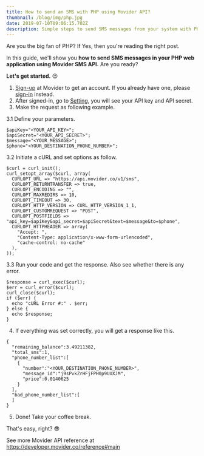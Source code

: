 ```yaml
---
title: How to send an SMS with PHP using Movider API?
thumbnail: /blog/img/php.jpg
date: 2019-07-10T09:06:15.702Z
description: Simple steps to send SMS messages from your system with PHP using Movider API.
---
```

Are you the big fan of PHP? If Yes, then you're reading the right post. 

In this guide, we'll show you **how to send SMS messages in your PHP web application using Movider SMS API.** Are you ready? 

**Let's get started.** 😉

1. [Sign-up](https://dashboard.movider.co/sign-up) at Movider to get an account. If you already have one, please [sign-in](https://dashboard.movider.co/sign-in) instead.
2. After signed-in, go to [Setting](https://dashboard.movider.co/setting), you will see your API key and API secret.
3. Make the request as following example.

3.1 Define your parameters.

```
$apiKey="<YOUR_API_KEY>";
$apiSecret="<YOUR_API_SECRET>";
$message="<YOUR_MESSAGE>";
$phone="<YOUR_DESTINATION_PHONE_NUMBER>";
```

3.2 Initiate a cURL and set options as follow.

```
$curl = curl_init();
curl_setopt_array($curl, array(
  CURLOPT_URL => "https://api.movider.co/v1/sms",
  CURLOPT_RETURNTRANSFER => true,
  CURLOPT_ENCODING => "",
  CURLOPT_MAXREDIRS => 10,
  CURLOPT_TIMEOUT => 30,
  CURLOPT_HTTP_VERSION => CURL_HTTP_VERSION_1_1,
  CURLOPT_CUSTOMREQUEST => "POST",
  CURLOPT_POSTFIELDS => "api_key=$apiKey&api_secret=$apiSecret&text=$message&to=$phone",
  CURLOPT_HTTPHEADER => array(
    "Accept: ",
    "Content-Type: application/x-www-form-urlencoded",
    "cache-control: no-cache"
  ),
));
```

3.3 Run your code and get the response. Also see whether there is any error.

```
$response = curl_exec($curl);
$err = curl_error($curl);
curl_close($curl);
if ($err) {
  echo "cURL Error #:" . $err;
} else {
  echo $response;
}
```

4. If everything was set correctly, you will get a response like this.


```
{
  "remaining_balance":3.49211382,
  "total_sms":1,
  "phone_number_list":[
    {
      "number":"<YOUR_DESTINATION_PHONE_NUMBER>",
      "message_id":"j9sPvkZrHFjFPH0p9UUXJM",
      "price":0.0140625
    }
  ],
  "bad_phone_number_list":[
  ]
}
```

5. Done! Take your coffee break.

That's easy, right? 😎

See more Movider API reference at <https://developer.movider.co/reference#main>
